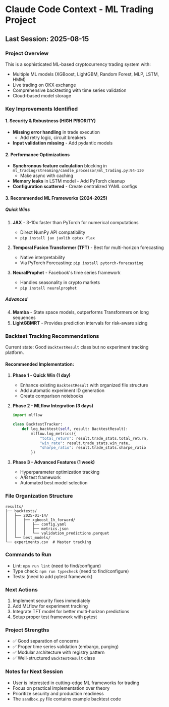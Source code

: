 # Claude Code Context - ML Trading Project

## Last Session: 2025-08-15

### Project Overview
This is a sophisticated ML-based cryptocurrency trading system with:
- Multiple ML models (XGBoost, LightGBM, Random Forest, MLP, LSTM, HMM)
- Live trading on OKX exchange
- Comprehensive backtesting with time series validation
- Cloud-based model storage

### Key Improvements Identified

#### 1. Security & Robustness (HIGH PRIORITY)
- **Missing error handling** in trade execution
  - Add retry logic, circuit breakers
- **Input validation missing** - Add pydantic models

#### 2. Performance Optimizations
- **Synchronous feature calculation** blocking in `ml_trading/streaming/candle_processor/ml_trading.py:94-130`
  - Make async with caching
- **Memory leaks** in LSTM model - Add PyTorch cleanup
- **Configuration scattered** - Create centralized YAML configs

#### 3. Recommended ML Frameworks (2024-2025)

##### Quick Wins
1. **JAX** - 3-10x faster than PyTorch for numerical computations
   - Direct NumPy API compatibility
   - `pip install jax jaxlib optax flax`

2. **Temporal Fusion Transformer (TFT)** - Best for multi-horizon forecasting
   - Native interpretability
   - Via PyTorch Forecasting: `pip install pytorch-forecasting`

3. **NeuralProphet** - Facebook's time series framework
   - Handles seasonality in crypto markets
   - `pip install neuralprophet`

##### Advanced
4. **Mamba** - State space models, outperforms Transformers on long sequences
5. **LightGBMRT** - Provides prediction intervals for risk-aware sizing

### Backtest Tracking Recommendations

Current state: Good `BacktestResult` class but no experiment tracking platform.

#### Recommended Implementation:

1. **Phase 1 - Quick Win (1 day)**
   - Enhance existing `BacktestResult` with organized file structure
   - Add automatic experiment ID generation
   - Create comparison notebooks

2. **Phase 2 - MLflow Integration (3 days)**
   ```python
   import mlflow
   
   class BacktestTracker:
       def log_backtest(self, result: BacktestResult):
           mlflow.log_metrics({
               "total_return": result.trade_stats.total_return,
               "win_rate": result.trade_stats.win_rate,
               "sharpe_ratio": result.trade_stats.sharpe_ratio
           })
   ```

3. **Phase 3 - Advanced Features (1 week)**
   - Hyperparameter optimization tracking
   - A/B test framework
   - Automated best model selection

### File Organization Structure
```
results/
├── backtests/
│   ├── 2025-01-14/
│   │   ├── xgboost_1h_forward/
│   │   │   ├── config.yaml
│   │   │   ├── metrics.json
│   │   │   └── validation_predictions.parquet
│   └── best_models/
└── experiments.csv  # Master tracking
```

### Commands to Run
- Lint: `npm run lint` (need to find/configure)
- Type check: `npm run typecheck` (need to find/configure)
- Tests: (need to add pytest framework)

### Next Actions
1. Implement security fixes immediately
2. Add MLflow for experiment tracking
3. Integrate TFT model for better multi-horizon predictions
4. Setup proper test framework with pytest

### Project Strengths
- ✅ Good separation of concerns
- ✅ Proper time series validation (embargo, purging)
- ✅ Modular architecture with registry pattern
- ✅ Well-structured `BacktestResult` class

### Notes for Next Session
- User is interested in cutting-edge ML frameworks for trading
- Focus on practical implementation over theory
- Prioritize security and production readiness
- The `sandbox.py` file contains example backtest code